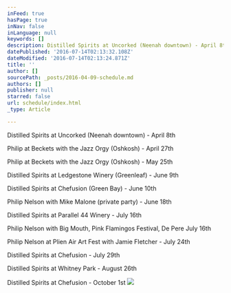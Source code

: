 ```yaml
---
inFeed: true
hasPage: true
inNav: false
inLanguage: null
keywords: []
description: Distilled Spirits at Uncorked (Neenah downtown) - April 8th
datePublished: '2016-07-14T02:13:32.108Z'
dateModified: '2016-07-14T02:13:24.871Z'
title: ''
author: []
sourcePath: _posts/2016-04-09-schedule.md
authors: []
publisher: null
starred: false
url: schedule/index.html
_type: Article

---
```

Distilled Spirits at Uncorked (Neenah downtown) - April 8th

Philip at Beckets with the Jazz Orgy (Oshkosh) - April 27th

Philip at Beckets with the Jazz Orgy (Oshkosh) - May 25th

Distilled Spirits at Ledgestone Winery (Greenleaf) - June 9th

Distilled Spirits at Chefusion (Green Bay) - June 10th

Philip Nelson with Mike Malone (private party) - June 18th

Distilled Spirits at Parallel 44 Winery - July 16th

Philip Nelson with Big Mouth, Pink Flamingos Festival, De Pere July 16th

Philip Nelson at Plien Air Art Fest with Jamie Fletcher - July 24th

Distilled Spirits at Chefusion - July 29th

Distilled Spirits at Whitney Park - August 26th

Distilled Spirits at Chefusion - October 1st
![](https://the-grid-user-content.s3-us-west-2.amazonaws.com/0781fe98-138f-499a-b131-8b4c2d0c3e46.jpg)